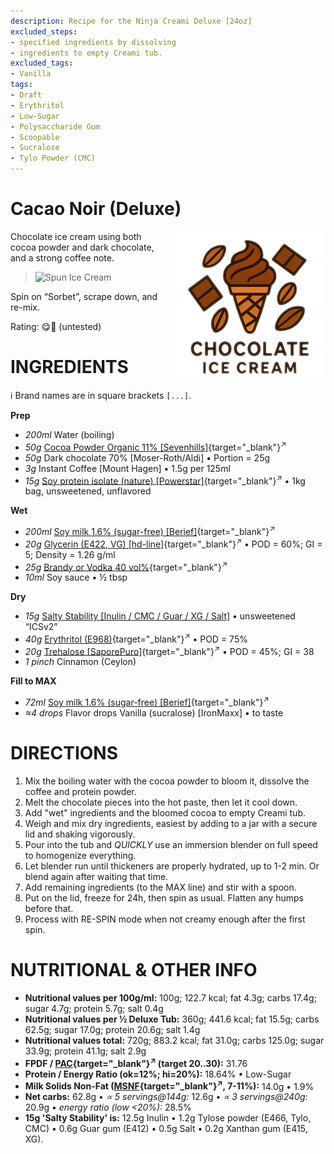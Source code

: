 ```yaml
---
description: Recipe for the Ninja Creami Deluxe [24oz]
excluded_steps:
- specified ingredients by dissolving
- ingredients to empty Creami tub.
excluded_tags:
- Vanilla
tags:
- Draft
- Erythritol
- Low-Sugar
- Polysaccharide Gum
- Scoopable
- Sucralose
- Tylo Powder (CMC)
---
```

# Cacao Noir (Deluxe)
<img style="float: right; margin-left: 1.5em;" width=240 alt="Logo" src="https://raw.githubusercontent.com/jhermann/ice-creamery/refs/heads/main/assets/chocolate-ice-cream-logo.png" />

Chocolate ice cream using both cocoa powder and dark chocolate, and a strong coffee note.

> <img width=360 alt="Spun Ice Cream" src="" class="zoomable" />

Spin on “Sorbet”, scrape down, and re-mix.

Rating: 😋🍫 (untested)

# INGREDIENTS

ℹ️ Brand names are in square brackets `[...]`.

**Prep**

  - _200ml_ Water (boiling)
  - _50g_ [Cocoa Powder Organic 11% \[Sevenhills\]](/ice-creamery/info/ingredients/#cocoa-powder){target="_blank"}<sup>↗</sup>
  - _50g_ Dark chocolate 70% [Moser-Roth/Aldi] • Portion = 25g
  - _3g_ Instant Coffee [Mount Hagen] • 1.5g per 125ml
  - _15g_ [Soy protein isolate (nature) \[Powerstar\]](/ice-creamery/info/ingredients/#soy-protein-isolate){target="_blank"}<sup>↗</sup> • 1kg bag, unsweetened, unflavored

**Wet**

  - _200ml_ [Soy milk 1.6% (sugar-free) \[Berief\]](/ice-creamery/info/ingredients/#soy-milk){target="_blank"}<sup>↗</sup>
  - _20g_ [Glycerin (E422, VG) \[hd-line\]](/ice-creamery/info/ingredients/#vegetable-glycerin-glycerol-vg-e422){target="_blank"}<sup>↗</sup> • POD = 60%; GI = 5; Density = 1.26 g/ml
  - _25g_ [Brandy or Vodka 40 vol%](/ice-creamery/info/ingredients/#alcohol-ethanol){target="_blank"}<sup>↗</sup>
  - _10ml_ Soy sauce • ½ tbsp

**Dry**

  - _15g_ [Salty Stability [Inulin / CMC / Guar / XG / Salt]](/ice-creamery/S/Salty%20Stability/) • unsweetened “ICSv2”
  - _40g_ [Erythritol (E968)](/ice-creamery/info/ingredients/#erythritol-e968){target="_blank"}<sup>↗</sup> • POD = 75%
  - _20g_ [Trehalose \[SaporePuro\]](/ice-creamery/info/ingredients/#trehalose-e965){target="_blank"}<sup>↗</sup> • POD = 45%; GI = 38
  - _1 pinch_ Cinnamon (Ceylon)

**Fill to MAX**

  - _72ml_ [Soy milk 1.6% (sugar-free) \[Berief\]](/ice-creamery/info/ingredients/#soy-milk){target="_blank"}<sup>↗</sup>
  - _≈4 drops_ Flavor drops Vanilla (sucralose) [IronMaxx] • to taste

# DIRECTIONS

 1. Mix the boiling water with the cocoa powder to bloom it, dissolve the coffee and protein powder.
 1. Melt the chocolate pieces into the hot paste, then let it cool down.
 1. Add "wet" ingredients and the bloomed cocoa to empty Creami tub.
 1. Weigh and mix dry ingredients, easiest by adding to a jar with a secure lid and shaking vigorously.
 1. Pour into the tub and *QUICKLY* use an immersion blender on full speed to homogenize everything.
 1. Let blender run until thickeners are properly hydrated, up to 1-2 min. Or blend again after waiting that time.
 1. Add remaining ingredients (to the MAX line) and stir with a spoon.
 1. Put on the lid, freeze for 24h, then spin as usual. Flatten any humps before that.
 1. Process with RE-SPIN mode when not creamy enough after the first spin.

# NUTRITIONAL & OTHER INFO
- **Nutritional values per 100g/ml:** 100g; 122.7 kcal; fat 4.3g; carbs 17.4g; sugar 4.7g; protein 5.7g; salt 0.4g
- **Nutritional values per ½ Deluxe Tub:** 360g; 441.6 kcal; fat 15.5g; carbs 62.5g; sugar 17.0g; protein 20.6g; salt 1.4g
- **Nutritional values total:** 720g; 883.2 kcal; fat 31.0g; carbs 125.0g; sugar 33.9g; protein 41.1g; salt 2.9g
- **FPDF / [PAC](/ice-creamery/info/glossary/#potere-anti-congelante-pac){target="_blank"}<sup>↗</sup> (target 20..30):** 31.76
- **Protein / Energy Ratio (ok=12%; hi=20%):** 18.64% • Low-Sugar
- **Milk Solids Non-Fat ([MSNF](/ice-creamery/info/glossary/#milk-solids-not-fat-msnf){target="_blank"}<sup>↗</sup>, 7-11%):** 14.0g • 1.9%
- **Net carbs:** 62.8g • *∝ 5 servings@144g:* 12.6g • *∝ 3 servings@240g:* 20.9g • *energy ratio (low <20%):* 28.5%
- **15g 'Salty Stability' is:** 12.5g Inulin • 1.2g Tylose powder (E466, Tylo, CMC) • 0.6g Guar gum (E412) • 0.5g Salt • 0.2g Xanthan gum (E415, XG).
